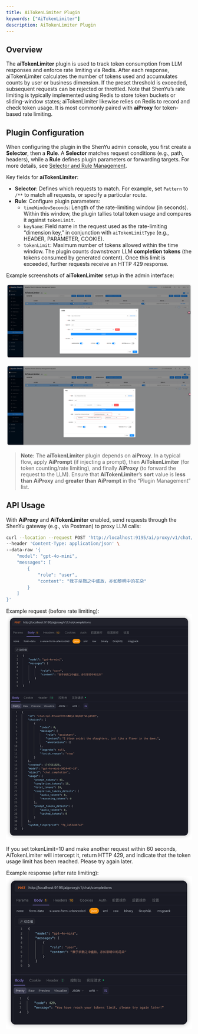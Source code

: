 ```yaml
---
title: AiTokenLimiter Plugin
keywords: ["AiTokenLimiter"]
description: AiTokenLimiter Plugin
---
```


## Overview

The **aiTokenLimiter** plugin is used to track token consumption from LLM responses and enforce rate limiting via Redis. After each response, aiTokenLimiter calculates the number of tokens used and accumulates counts by user or business dimension. If the preset threshold is exceeded, subsequent requests can be rejected or throttled. Note that ShenYu’s rate limiting is typically implemented using Redis to store token buckets or sliding-window states; aiTokenLimiter likewise relies on Redis to record and check token usage. It is most commonly paired with **aiProxy** for token-based rate limiting.

## Plugin Configuration

When configuring the plugin in the ShenYu admin console, you first create a **Selector**, then a **Rule**. A **Selector** matches request conditions (e.g., path, headers), while a **Rule** defines plugin parameters or forwarding targets. For more details, see [Selector and Rule Management](../../user-guide/admin-usage/selector-and-rule).

Key fields for **aiTokenLimiter**:

- **Selector**: Defines which requests to match. For example, set `Pattern` to `/**` to match all requests, or specify a particular route.
- **Rule**: Configure plugin parameters:
    - `timeWindowSeconds`: Length of the rate-limiting window (in seconds). Within this window, the plugin tallies total token usage and compares it against `tokenLimit`.
    - `keyName`: Field name in the request used as the rate-limiting “dimension key,” in conjunction with `aiTokenLimitType` (e.g., HEADER, PARAMETER, COOKIE).
    - `tokenLimit`: Maximum number of tokens allowed within the time window. The plugin counts downstream LLM **completion tokens** (the tokens consumed by generated content). Once this limit is exceeded, further requests receive an HTTP 429 response.

Example screenshots of **aiTokenLimiter** setup in the admin interface:

![ai-token-limiter-selector](/img/shenyu/plugin/ai-token-limiter/ai-token-limiter-selector-zh.png)

![ai-token-limiter-rule](/img/shenyu/plugin/ai-token-limiter/ai-token-limiter-rule-zh.png)

> **Note:** The **aiTokenLimiter** plugin depends on **aiProxy**. In a typical flow, apply **AiPrompt** (if injecting a prompt), then **AiTokenLimiter** (for token counting/rate limiting), and finally **AiProxy** (to forward the request to the LLM). Ensure that **AiTokenLimiter**’s **sort** value is **less than** **AiProxy** and **greater than** **AiPrompt** in the “Plugin Management” list.

## API Usage

With **AiProxy** and **AiTokenLimiter** enabled, send requests through the ShenYu gateway (e.g., via Postman) to proxy LLM calls:

```bash
curl --location --request POST 'http://localhost:9195/ai/proxy/v1/chat/completions' \
--header 'Content-Type: application/json' \
--data-raw '{
    "model": "gpt-4o-mini",
    "messages": [
        {
            "role": "user",
            "content": "我于杀戮之中盛放，亦如黎明中的花朵"
        }
    ]
}'
```

Example request (before rate limiting):
![ai-proxy-api](/img/shenyu/plugin/ai-token-limiter/ai-token-limiter-api-before.png)

If you set tokenLimit=10 and make another request within 60 seconds, AiTokenLimiter will intercept it, return HTTP 429, and indicate that the token usage limit has been reached. Please try again later.

Example response (after rate limiting):
![ai-proxy-api](/img/shenyu/plugin/ai-token-limiter/ai-token-limiter-api-after.png)
